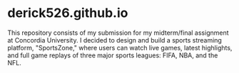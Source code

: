 # derick526.github.io
This repository consists of my submission for my midterm/final
assignment at Concordia University. I decided to design and 
build a sports streaming platform, "SportsZone," where
users can watch live games, latest highlights, and full
game replays of three major sports leagues: FIFA, NBA,
and the NFL.
